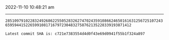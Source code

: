 2022-11-10 10:48:21 am

---

`285109791022832492686225505283262747024359108662465016163125672510724365959441522659910817167972304832758762135228339193871412`

`Latest commit SHA is: c721e7383554d4d0f43e69d0941f55b1f324a897 `
